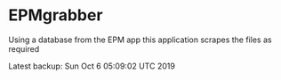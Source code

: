 # EPMgrabber
Using a database from the EPM app this application scrapes the files as required


Latest backup: Sun Oct 6 05:09:02 UTC 2019

